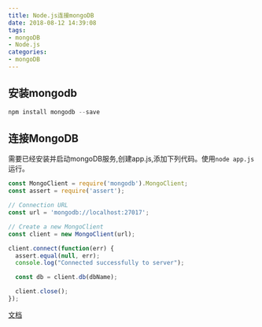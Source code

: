 ```yaml
---
title: Node.js连接mongoDB
date: 2018-08-12 14:39:08
tags:
- mongoDB
- Node.js
categories: 
- mongoDB
---
```


## 安装mongodb

``` js
npm install mongodb --save
```

## 连接MongoDB

需要已经安装并启动mongoDB服务,创建app.js,添加下列代码。使用`node app.js`运行。

<!-- more -->
``` js
const MongoClient = require('mongodb').MongoClient;
const assert = require('assert');

// Connection URL
const url = 'mongodb://localhost:27017';

// Create a new MongoClient
const client = new MongoClient(url);

client.connect(function(err) {
  assert.equal(null, err);
  console.log("Connected successfully to server");

  const db = client.db(dbName);

  client.close();
});

```

[文档](http://mongodb.github.io/node-mongodb-native/)